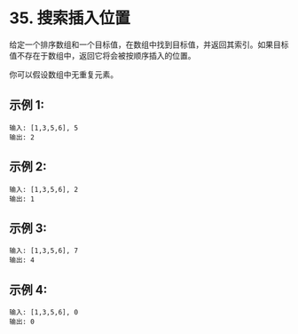# 35. 搜索插入位置

给定一个排序数组和一个目标值，在数组中找到目标值，并返回其索引。如果目标值不存在于数组中，返回它将会被按顺序插入的位置。

你可以假设数组中无重复元素。

## 示例 1:
```
输入: [1,3,5,6], 5
输出: 2
```

## 示例 2:
```
输入: [1,3,5,6], 2
输出: 1
```

## 示例 3:
```
输入: [1,3,5,6], 7
输出: 4
```

## 示例 4:
```
输入: [1,3,5,6], 0
输出: 0
```
